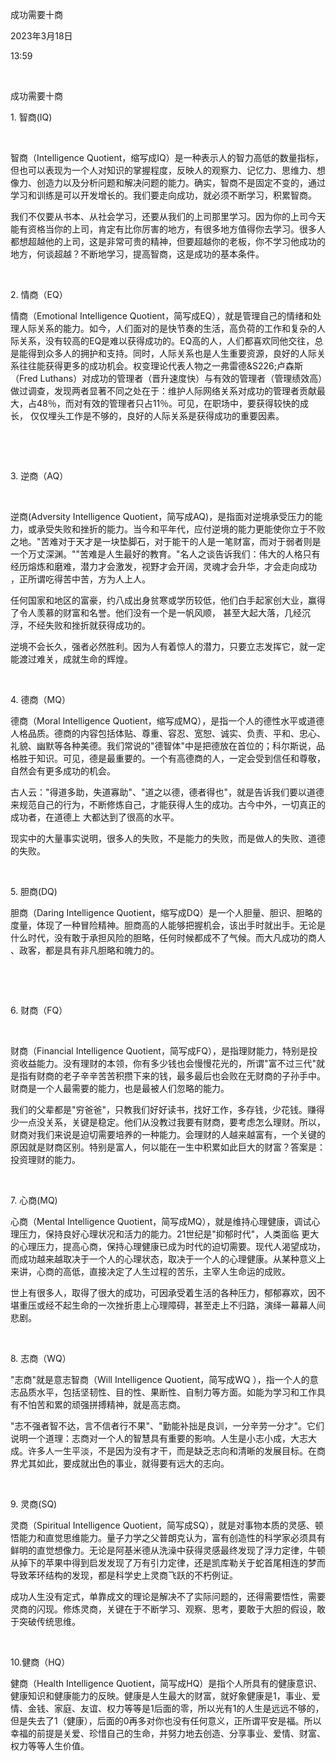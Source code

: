 成功需要十商

2023年3月18日

13:59

 

成功需要十商

1\. 智商(IQ) 

 

智商（Intelligence Quotient，缩写成IQ）是一种表示人的智力高低的数量指标，但也可以表现为一个人对知识的掌握程度，反映人的观察力、记忆力、思维力、想像力、创造力以及分析问题和解决问题的能力。确实，智商不是固定不变的，通过学习和训练是可以开发增长的。我们要走向成功，就必须不断学习，积累智商。

我们不仅要从书本、从社会学习，还要从我们的上司那里学习。因为你的上司今天能有资格当你的上司，肯定有比你厉害的地方，有很多地方值得你去学习。很多人都想超越他的上司，这是非常可贵的精神，但要超越你的老板，你不学习他成功的地方，何谈超越？不断地学习，提高智商，这是成功的基本条件。

 

2\. 情商（EQ） 

情商（Emotional Intelligence Quotient，简写成EQ），就是管理自己的情绪和处理人际关系的能力。如今，人们面对的是快节奏的生活，高负荷的工作和复杂的人际关系，没有较高的EQ是难以获得成功的。EQ高的人，人们都喜欢同他交往，总是能得到众多人的拥护和支持。同时，人际关系也是人生重要资源，良好的人际关系往往能获得更多的成功机会。权变理论代表人物之一弗雷德&S226;卢森斯（Fred Luthans）对成功的管理者（晋升速度快）与有效的管理者（管理绩效高）做过调查，发现两者显著不同之处在于：维护人际网络关系对成功的管理者贡献最大，占48％，而对有效的管理者只占11％。可见，在职场中，要获得较快的成长， 仅仅埋头工作是不够的，良好的人际关系是获得成功的重要因素。

 

 

3\. 逆商（AQ） 

 

逆商(Adversity Intelligence Quotient，简写成AQ)，是指面对逆境承受压力的能力，或承受失败和挫折的能力。当今和平年代，应付逆境的能力更能使你立于不败之地。"苦难对于天才是一块垫脚石，对于能干的人是一笔财富，而对于弱者则是一个万丈深渊。""苦难是人生最好的教育。"名人之谈告诉我们：伟大的人格只有经历熔炼和磨难，潜力才会激发，视野才会开阔，灵魂才会升华，才会走向成功 ，正所谓吃得苦中苦，方为人上人。 

任何国家和地区的富豪，约八成出身贫寒或学历较低，他们白手起家创大业，赢得了令人羡慕的财富和名誉。他们没有一个是一帆风顺， 甚至大起大落，几经沉浮，不经失败和挫折就获得成功的。

逆境不会长久，强者必然胜利。因为人有着惊人的潜力，只要立志发挥它，就一定能渡过难关，成就生命的辉煌。

 

4\. 德商（MQ） 

德商（Moral Intelligence Quotient，缩写成MQ），是指一个人的德性水平或道德人格品质。德商的内容包括体贴、尊重、容忍、宽恕、诚实、负责、平和、忠心、礼貌、幽默等各种美德。我们常说的"德智体"中是把德放在首位的；科尔斯说，品格胜于知识。可见，德是最重要的。一个有高德商的人，一定会受到信任和尊敬，自然会有更多成功的机会。

古人云："得道多助，失道寡助"、"道之以德，德者得也"，就是告诉我们要以道德来规范自己的行为，不断修炼自己，才能获得人生的成功。古今中外，一切真正的成功者，在道德上 大都达到了很高的水平。

现实中的大量事实说明，很多人的失败，不是能力的失败，而是做人的失败、道德的失败。

 

5\. 胆商(DQ) 

胆商（Daring Intelligence Quotient，缩写成DQ）是一个人胆量、胆识、胆略的度量，体现了一种冒险精神。胆商高的人能够把握机会，该出手时就出手。无论是什么时代，没有敢于承担风险的胆略，任何时候都成不了气候。而大凡成功的商人 、政客，都是具有非凡胆略和魄力的。

 

 

6\. 财商（FQ） 

 

财商（Financial Intelligence Quotient，简写成FQ），是指理财能力，特别是投资收益能力。没有理财的本领，你有多少钱也会慢慢花光的，所谓"富不过三代"就是指有财商的老子辛辛苦苦积攒下来的钱，最多最后也会败在无财商的子孙手中。财商是一个人最需要的能力，也是最被人们忽略的能力。 

我们的父辈都是"穷爸爸"，只教我们好好读书，找好工作，多存钱，少花钱。赚得少一点没关系，关键是稳定。他们从没教过我要有财商，要考虑怎么理财。所以，财商对我们来说是迫切需要培养的一种能力。会理财的人越来越富有，一个关键的原因就是财商区别。特别是富人，何以能在一生中积累如此巨大的财富？答案是：投资理财的能力。

 

7\. 心商(MQ) 

心商（Mental Intelligence Quotient，简写成MQ），就是维持心理健康，调试心理压力，保持良好心理状况和活力的能力。21世纪是"抑郁时代"，人类面临 更大的心理压力，提高心商，保持心理健康已成为时代的迫切需要。现代人渴望成功，而成功越来越取决于一个人的心理状态，取决于一个人的心理健康。从某种意义上来讲，心商的高低，直接决定了人生过程的苦乐，主宰人生命运的成败。 

世上有很多人，取得了很大的成功，可因承受着生活的各种压力，郁郁寡欢，因不堪重压或经不起生命的一次挫折患上心理障碍，甚至走上不归路，演绎一幕幕人间悲剧。

 

8\. 志商（WQ） 

"志商"就是意志智商（Will Intelligence Quotient，简写成WQ ），指一个人的意志品质水平，包括坚韧性、目的性、果断性、自制力等方面。如能为学习和工作具有不怕苦和累的顽强拼搏精神，就是高志商。

"志不强者智不达，言不信者行不果"、"勤能补拙是良训，一分辛劳一分才"。它们说明一个道理：志商对一个人的智慧具有重要的影响。人生是小志小成，大志大成。许多人一生平淡，不是因为没有才干，而是缺乏志向和清晰的发展目标。在商界尤其如此，要成就出色的事业，就得要有远大的志向。

 

9\. 灵商(SQ) 

灵商（Spiritual Intelligence Quotient，简写成SQ），就是对事物本质的灵感、顿悟能力和直觉思维能力。量子力学之父普朗克认为，富有创造性的科学家必须具有鲜明的直觉想像力。无论是阿基米德从洗澡中获得灵感最终发现了浮力定律，牛顿从掉下的苹果中得到启发发现了万有引力定律，还是凯库勒关于蛇首尾相连的梦而导致苯环结构的发现，都是科学史上灵商飞跃的不朽例证。 

成功人生没有定式，单靠成文的理论是解决不了实际问题的，还得需要悟性，需要灵商的闪现。修炼灵商，关键在于不断学习、观察、思考，要敢于大胆的假设，敢于突破传统思维。

 

10.健商（HQ） 

健商（Health Intelligence Quotient，简写成HQ）是指个人所具有的健康意识、健康知识和健康能力的反映。健康是人生最大的财富，就好象健康是1，事业、爱情、金钱、家庭、友谊、权力等等是1后面的零，所以光有1的人生是远远不够的，但是失去了1（健康），后面的0再多对你也没有任何意义，正所谓平安是福。所以幸福的前提是关爱、珍惜自己的生命，并努力地去创造、分享事业、爱情、财富、权力等等人生价值。
